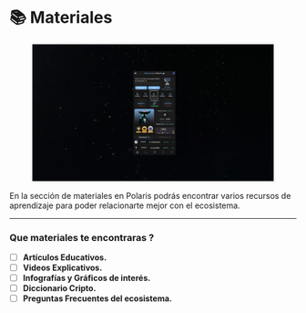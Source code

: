 # 📚 Materiales

<figure><img src="../../../../../.gitbook/assets/Captura desde 2024-03-26 18-15-34.png" alt=""><figcaption></figcaption></figure>

En la sección de materiales en Polaris podrás encontrar varios recursos de aprendizaje para poder relacionarte mejor con el ecosistema.

***

### Que materiales te encontraras ?

* [ ] **Artículos Educativos.**
* [ ] **Videos Explicativos.**
* [ ] **Infografías y Gráficos de interés.**
* [ ] **Diccionario Cripto.**
* [ ] **Preguntas Frecuentes del ecosistema.**
